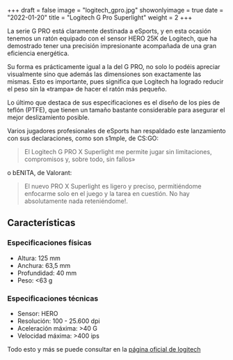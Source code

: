 +++
draft = false
image = "logitech_gpro.jpg"
showonlyimage = true
date = "2022-01-20"
title = "Logitech G Pro Superlight"
weight = 2
+++

La serie G PRO está claramente destinada a eSports, y en esta ocasión tenemos un ratón equipado con el sensor HERO 25K de Logitech, que ha demostrado tener una precisión impresionante acompañada de una gran eficiencia energética.
<!--more-->

Su forma es prácticamente igual a la del G PRO, no solo lo podéis apreciar visualmente sino que además las dimensiones son exactamente las mismas. Esto es importante, pues significa que Logitech ha logrado reducir el peso sin la «trampa» de hacer el ratón más pequeño.

Lo último que destaca de sus especificaciones es el diseño de los pies de teflón (PTFE), que tienen un tamaño bastante considerable para asegurar el mejor deslizamiento posible.

Varios jugadores profesionales de eSports han respaldado este lanzamiento con sus declaraciones, como son s1mple, de CS:GO:
>El Logitech G PRO X Superlight me permite jugar sin limitaciones, compromisos y, sobre todo, sin fallos»

o bENITA, de Valorant:
>El nuevo PRO X Superlight es ligero y preciso, permitiéndome enfocarme solo en el juego y la tarea en cuestión. No hay absolutamente nada reteniéndome!.


## Características

### Especificaciones físicas

* Altura: 125 mm
* Anchura: 63,5 mm
* Profundidad: 40 mm
* Peso: <63 g

### Especificaciones técnicas

* Sensor: HERO
* Resolución: 100 - 25.600 dpi
* Aceleración máxima: >40 G
* Velocidad máxima: >400 ips


Todo esto y más se puede consultar en la [página oficial de logitech](https://www.logitechg.com/es-es/products/gaming-mice/pro-x-superlight-wireless-mouse.910-005881.html)
